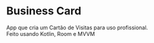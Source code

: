 # Business Card
App que cria um Cartão de Visitas para uso profissional.<br>
Feito usando Kotlin, Room e MVVM
